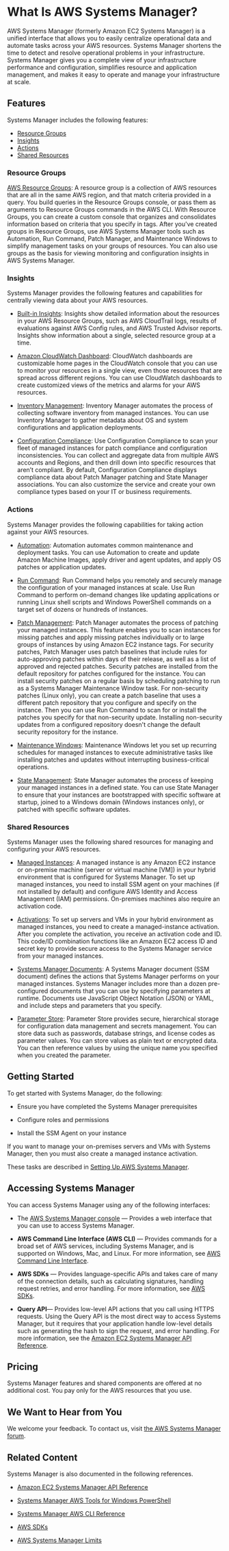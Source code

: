 # What Is AWS Systems Manager?<a name="what-is-systems-manager"></a>

AWS Systems Manager \(formerly Amazon EC2 Systems Manager\) is a unified interface that allows you to easily centralize operational data and automate tasks across your AWS resources\. Systems Manager shortens the time to detect and resolve operational problems in your infrastructure\. Systems Manager gives you a complete view of your infrastructure performance and configuration, simplifies resource and application management, and makes it easy to operate and manage your infrastructure at scale\. 

## Features<a name="features"></a>

Systems Manager includes the following features:


+ [Resource Groups](#features-rg)
+ [Insights](#features-insights)
+ [Actions](#features-actions)
+ [Shared Resources](#features-shared)

### Resource Groups<a name="features-rg"></a>

[AWS Resource Groups](https://docs.aws.amazon.com/ARG/latest/userguide/welcome.html): A resource group is a collection of AWS resources that are all in the same AWS region, and that match criteria provided in a query\. You build queries in the Resource Groups console, or pass them as arguments to Resource Groups commands in the AWS CLI\. With Resource Groups, you can create a custom console that organizes and consolidates information based on criteria that you specify in tags\. After you've created groups in Resource Groups, use AWS Systems Manager tools such as Automation, Run Command, Patch Manager, and Maintenance Windows to simplify management tasks on your groups of resources\. You can also use groups as the basis for viewing monitoring and configuration insights in AWS Systems Manager\.

### Insights<a name="features-insights"></a>

Systems Manager provides the following features and capabilities for centrally viewing data about your AWS resources\.

+ [Built\-in Insights](https://docs.aws.amazon.com/ARG/latest/userguide/viewing-group-insights.html): Insights show detailed information about the resources in your AWS Resource Groups, such as AWS CloudTrail logs, results of evaluations against AWS Config rules, and AWS Trusted Advisor reports\. Insights show information about a single, selected resource group at a time\.

+ [Amazon CloudWatch Dashboard](http://docs.aws.amazon.com/AmazonCloudWatch/latest/monitoring/CloudWatch_Dashboards.html): CloudWatch dashboards are customizable home pages in the CloudWatch console that you can use to monitor your resources in a single view, even those resources that are spread across different regions\. You can use CloudWatch dashboards to create customized views of the metrics and alarms for your AWS resources\. 

+ [Inventory Management](systems-manager-inventory.md): Inventory Manager automates the process of collecting software inventory from managed instances\. You can use Inventory Manager to gather metadata about OS and system configurations and application deployments\.

+ [Configuration Compliance](systems-manager-compliance.md): Use Configuration Compliance to scan your fleet of managed instances for patch compliance and configuration inconsistencies\. You can collect and aggregate data from multiple AWS accounts and Regions, and then drill down into specific resources that aren’t compliant\. By default, Configuration Compliance displays compliance data about Patch Manager patching and State Manager associations\. You can also customize the service and create your own compliance types based on your IT or business requirements\.

### Actions<a name="features-actions"></a>

Systems Manager provides the following capabilities for taking action against your AWS resources\.

+ [Automation](systems-manager-automation.md): Automation automates common maintenance and deployment tasks\. You can use Automation to create and update Amazon Machine Images, apply driver and agent updates, and apply OS patches or application updates\. 

+ [Run Command](execute-remote-commands.md): Run Command helps you remotely and securely manage the configuration of your managed instances at scale\. Use Run Command to perform on\-demand changes like updating applications or running Linux shell scripts and Windows PowerShell commands on a target set of dozens or hundreds of instances\. 

+ [Patch Management](systems-manager-patch.md): Patch Manager automates the process of patching your managed instances\. This feature enables you to scan instances for missing patches and apply missing patches individually or to large groups of instances by using Amazon EC2 instance tags\. For security patches, Patch Manager uses patch baselines that include rules for auto\-approving patches within days of their release, as well as a list of approved and rejected patches\. Security patches are installed from the default repository for patches configured for the instance\. You can install security patches on a regular basis by scheduling patching to run as a Systems Manager Maintenance Window task\. For non\-security patches \(Linux only\), you can create a patch baseline that uses a different patch repository that you configure and specify on the instance\. Then you can use Run Command to scan for or install the patches you specify for that non\-security update\. Installing non\-security updates from a configured repository doesn't change the default security repository for the instance\.

+ [Maintenance Windows](systems-manager-maintenance.md): Maintenance Windows let you set up recurring schedules for managed instances to execute administrative tasks like installing patches and updates without interrupting business\-critical operations\. 

+ [State Management](systems-manager-state.md): State Manager automates the process of keeping your managed instances in a defined state\. You can use State Manager to ensure that your instances are bootstrapped with specific software at startup, joined to a Windows domain \(Windows instances only\), or patched with specific software updates\. 

### Shared Resources<a name="features-shared"></a>

Systems Manager uses the following shared resources for managing and configuring your AWS resources\.

+ [Managed Instances](systems-manager-setting-up.md): A managed instance is any Amazon EC2 instance or on\-premise machine \(server or virtual machine \[VM\]\) in your hybrid environment that is configured for Systems Manager\. To set up managed instances, you need to install SSM agent on your machines \(if not installed by default\) and configure AWS Identity and Access Management \(IAM\) permissions\. On\-premises machines also require an activation code\.

+ [Activations](systems-manager-managedinstances.md): To set up servers and VMs in your hybrid environment as managed instances, you need to create a managed\-instance activation\. After you complete the activation, you receive an activation code and ID\. This code/ID combination functions like an Amazon EC2 access ID and secret key to provide secure access to the Systems Manager service from your managed instances\.

+ [Systems Manager Documents](sysman-ssm-docs.md): A Systems Manager document \(SSM document\) defines the actions that Systems Manager performs on your managed instances\. Systems Manager includes more than a dozen pre\-configured documents that you can use by specifying parameters at runtime\. Documents use JavaScript Object Notation \(JSON\) or YAML, and include steps and parameters that you specify\.

+ [Parameter Store](systems-manager-paramstore.md): Parameter Store provides secure, hierarchical storage for configuration data management and secrets management\. You can store data such as passwords, database strings, and license codes as parameter values\. You can store values as plain text or encrypted data\. You can then reference values by using the unique name you specified when you created the parameter\.

## Getting Started<a name="sysman-gstarted"></a>

To get started with Systems Manager, do the following:

+ Ensure you have completed the Systems Manager prerequisites

+ Configure roles and permissions

+ Install the SSM Agent on your instance

If you want to manage your on\-premises servers and VMs with Systems Manager, then you must also create a managed instance activation\.

These tasks are described in [Setting Up AWS Systems Manager](systems-manager-setting-up.md)\.

## Accessing Systems Manager<a name="access-methods"></a>

You can access Systems Manager using any of the following interfaces:

+ The [AWS Systems Manager console](https://console.aws.amazon.com/systems-manager/) — Provides a web interface that you can use to access Systems Manager\.

+ **AWS Command Line Interface \(AWS CLI\)** — Provides commands for a broad set of AWS services, including Systems Manager, and is supported on Windows, Mac, and Linux\. For more information, see [AWS Command Line Interface](https://aws.amazon.com/cli/)\.

+ **AWS SDKs** — Provides language\-specific APIs and takes care of many of the connection details, such as calculating signatures, handling request retries, and error handling\. For more information, see [AWS SDKs](http://aws.amazon.com/tools/#SDKs)\.

+ **Query API**— Provides low\-level API actions that you call using HTTPS requests\. Using the Query API is the most direct way to access Systems Manager, but it requires that your application handle low\-level details such as generating the hash to sign the request, and error handling\. For more information, see the [Amazon EC2 Systems Manager API Reference](http://docs.aws.amazon.com/ssm/latest/APIReference/)\.

## Pricing<a name="pricing"></a>

Systems Manager features and shared components are offered at no additional cost\. You pay only for the AWS resources that you use\.

## We Want to Hear from You<a name="welcome-contact-us"></a>

We welcome your feedback\. To contact us, visit [the AWS Systems Manager forum](https://forums.aws.amazon.com//forum.jspa?forumID=185)\.

## Related Content<a name="related-content"></a>

Systems Manager is also documented in the following references\.

+ [Amazon EC2 Systems Manager API Reference](http://docs.aws.amazon.com/ssm/latest/APIReference/)

+ [Systems Manager AWS Tools for Windows PowerShell](http://docs.aws.amazon.com/powershell/latest/reference/items/Amazon_Simple_Systems_Management_cmdlets.html)

+ [Systems Manager AWS CLI Reference](http://docs.aws.amazon.com/cli/latest/reference/ssm/index.html)

+  [AWS SDKs](http://aws.amazon.com/tools/#SDKs)

+ [AWS Systems Manager Limits](http://docs.aws.amazon.com/general/latest/gr/aws_service_limits.html#limits_ssm)